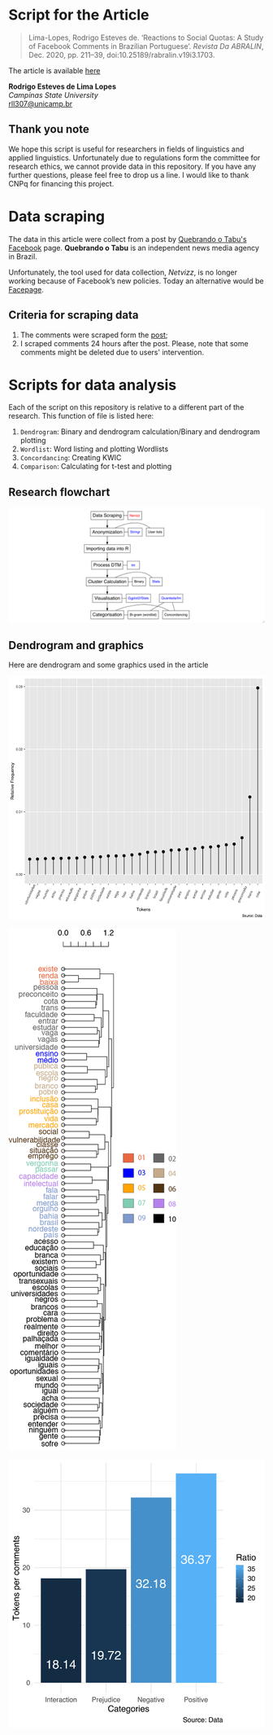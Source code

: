 # Script for the Article

> Lima-Lopes, Rodrigo Esteves de. ‘Reactions to Social Quotas: A Study of Facebook Comments in Brazilian Portuguese’. *Revista Da ABRALIN*, Dec. 2020, pp. 211–39, doi:10.25189/rabralin.v19i3.1703.

The article is available [here](https://revista.abralin.org/index.php/abralin/article/view/1703)


**Rodrigo Esteves de Lima Lopes** \
*Campinas State University*  \
[rll307@unicamp.br](mailto:rll307@unicamp.br)


## Thank you note

We hope this script is useful for researchers in fields of linguistics and applied linguistics. Unfortunately due to regulations form the committee for research ethics, we cannot provide data in this repository. If you have any further questions, please feel free to drop us a line. I would like to thank CNPq for financing this project.

# Data scraping

The data in this article were collect from a post by [Quebrando o Tabu's Facebook](https://www.facebook.com/quebrandootabu/) page. **Quebrando o Tabu** is an independent news media agency in Brazil.

Unfortunately, the tool used for data collection, *Netvizz*, is no longer
working because of Facebook’s new policies. Today an alternative would
be [Facepage](https://github.com/strohne/Facepager).

## Criteria for scraping data

1. The comments were scraped form the [post](https://www.facebook.com/quebrandootabu/posts/2311997132189994);
1. I scraped comments 24 hours after the post. Please, note that some comments might be deleted due to users' intervention.

# Scripts for data analysis

Each of the script on this repository is relative to a different part of the research. This function of file is listed here:

1. `Dendrogram`: Binary and dendrogram calculation/Binary and dendrogram plotting
1. `Wordlist`: Word listing and plotting Wordlists
1. `Concordancing`: Creating KWIC
1. `Comparison`: Calculating for t-test and plotting

## Research flowchart

![](images/flowchart.png)

## Dendrogram and graphics

Here are dendrogram and some graphics used in the article

![](images/figura_01.png)

![](images/figura_02.png)

![](images/figura_03.png)
